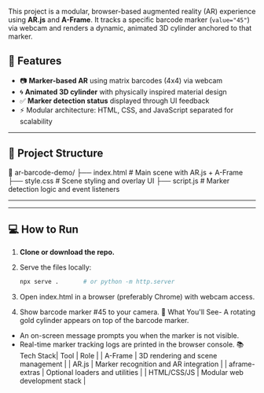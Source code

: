 This project is a modular, browser-based augmented reality (AR) experience using **AR.js** and **A-Frame**. It tracks a specific barcode marker (`value="45"`) via webcam and renders a dynamic, animated 3D cylinder anchored to that marker.

## 🚀 Features

- 📷 **Marker-based AR** using matrix barcodes (4x4) via webcam
- 🌀 **Animated 3D cylinder** with physically inspired material design
- ✅ **Marker detection status** displayed through UI feedback
- ⚡ Modular architecture: HTML, CSS, and JavaScript separated for scalability

---

## 🧩 Project Structure
📁 ar-barcode-demo/ ├── index.html         # Main scene with AR.js + A-Frame ├── style.css          # Scene styling and overlay UI ├── script.js          # Marker detection logic and event listeners

---



---

## 💻 How to Run

1. **Clone or download the repo.**

2. Serve the files locally:
   ```bash
   npx serve .       # or python -m http.server


3. Open index.html in a browser (preferably Chrome) with webcam access.
4. Show barcode marker #45 to your camera.
🎯 What You'll See- A rotating gold cylinder appears on top of the barcode marker.
- An on-screen message prompts you when the marker is not visible.
- Real-time marker tracking logs are printed in the browser console.
📚 Tech Stack| Tool | Role | 
| A-Frame | 3D rendering and scene management | 
| AR.js | Marker recognition and AR integration | 
| aframe-extras | Optional loaders and utilities | 
| HTML/CSS/JS | Modular web development stack | 





